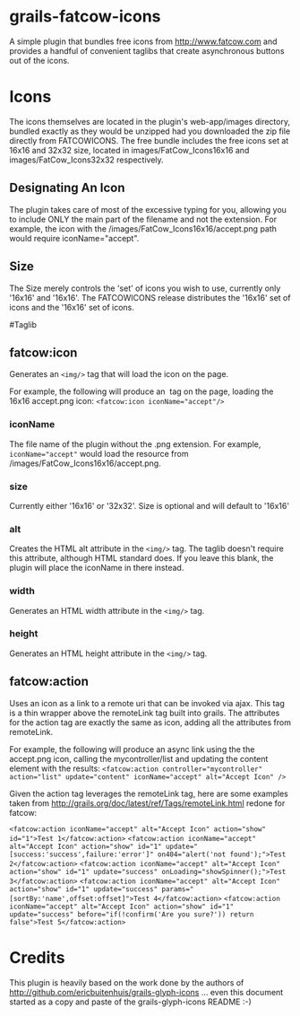 grails-fatcow-icons
==================

A simple plugin that bundles free icons from http://www.fatcow.com and provides a handful of convenient taglibs that create asynchronous buttons out of the icons.

# Icons
The icons themselves are located in the plugin's web-app/images directory, bundled exactly as they would be unzipped had you downloaded the zip file directly from FATCOWICONS. The free bundle includes the free icons set at 16x16 and 32x32 size, located in images/FatCow_Icons16x16 and images/FatCow_Icons32x32 respectively.

## Designating An Icon
The plugin takes care of most of the excessive typing for you, allowing you to include ONLY the main part of the filename and not the extension. For example, the icon with the /images/FatCow_Icons16x16/accept.png path would require iconName="accept".

## Size
The Size merely controls the 'set' of icons you wish to use, currently only '16x16' and '16x16'. The FATCOWICONS release distributes the '16x16' set of icons and the '16x16' set of icons.

#Taglib
## fatcow:icon
Generates an `<img/>` tag that will load the icon on the page.

For example, the following will produce an <img/> tag on the page, loading the 16x16 accept.png icon:
    `<fatcow:icon iconName="accept"/>`

### iconName
The file name of the plugin without the .png extension. For example, `iconName="accept"` would load the resource from /images/FatCow_Icons16x16/accept.png.
### size
Currently either '16x16' or '32x32'. Size is optional and will default to '16x16'
### alt
Creates the HTML alt attribute in the `<img/>` tag. The taglib doesn't require this attribute, although HTML standard does. If you leave this blank, the plugin will place the iconName in there instead.
### width
Generates an HTML width attribute in the `<img/>` tag.
### height
Generates an HTML height attribute in the `<img/>` tag.

## fatcow:action
Uses an icon as a link to a remote uri that can be invoked via ajax. This tag is a thin wrapper above the remoteLink tag built into grails. The attributes for the action tag are exactly the same as icon, adding all the attributes from remoteLink.

For example, the following will produce an async link using the the accept.png icon, calling the mycontroller/list and updating the content element with the results:
`<fatcow:action controller="mycontroller" action="list" update="content" iconName="accept" alt="Accept Icon" />`

Given the action tag leverages the remoteLink tag, here are some examples taken from http://grails.org/doc/latest/ref/Tags/remoteLink.html redone for fatcow:

`<fatcow:action iconName="accept" alt="Accept Icon" action="show" id="1">Test 1</fatcow:action>`
`<fatcow:action iconName="accept" alt="Accept Icon" action="show" id="1"
update="[success:'success',failure:'error']" on404="alert('not found');">Test 2</fatcow:action>`
`<fatcow:action iconName="accept" alt="Accept Icon" action="show" id="1"
update="success" onLoading="showSpinner();">Test 3</fatcow:action>`
`<fatcow:action iconName="accept" alt="Accept Icon" action="show" id="1"
update="success" params="[sortBy:'name',offset:offset]">Test 4</fatcow:action>`
`<fatcow:action iconName="accept" alt="Accept Icon" action="show" id="1"
update="success" before="if(!confirm('Are you sure?')) return false">Test 5</fatcow:action>`

# Credits

This plugin is heavily based on the work done by the authors of http://github.com/ericbuitenhuis/grails-glyph-icons ... even this document started as a copy and paste of the grails-glyph-icons README :-)
